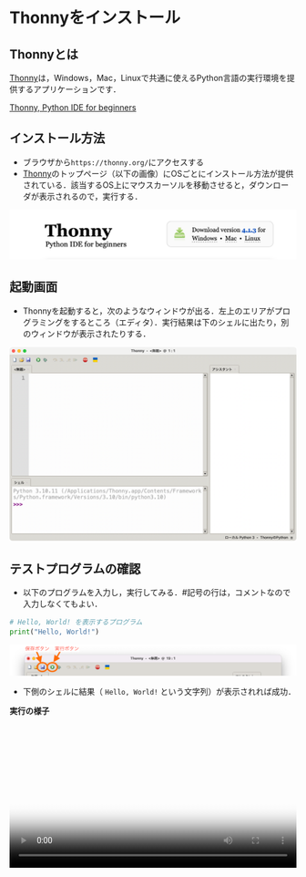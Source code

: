 # Thonnyをインストール

## Thonnyとは
[Thonny](https://thonny.org/)は，Windows，Mac，Linuxで共通に使えるPython言語の実行環境を提供するアプリケーションです．

[Thonny, Python IDE for beginners](https://thonny.org/)

## インストール方法

- ブラウザから`https://thonny.org/`にアクセスする
- [Thonny](https://thonny.org/)のトップページ（以下の画像）にOSごとにインストール方法が提供されている．該当するOS上にマウスカーソルを移動させると，ダウンローダが表示されるので，実行する．
    
![image.png](../images/teaching-thonny-top.png)
    
## 起動画面

- Thonnyを起動すると，次のようなウィンドウが出る．左上のエリアがプログラミングをするところ（エディタ）．実行結果は下のシェルに出たり，別のウィンドウが表示されたりする．
    
![image.png](../images/teaching-thonny-window.png)
    

## テストプログラムの確認

- 以下のプログラムを入力し，実行してみる．#記号の行は，コメントなので入力しなくてもよい．
    
```python
# Hello, World! を表示するプログラム
print("Hello, World!")
```

![image.png](../images/teaching-result.png)
    
- 下側のシェルに結果（ `Hello, World!` という文字列）が表示されれば成功．

**実行の様子**

<video controls poster="../images/teaching-result-movie-face.png" style="width: 100%; height: auto;">
  <source src="../images/teaching-result-movie.mov"
</video>
